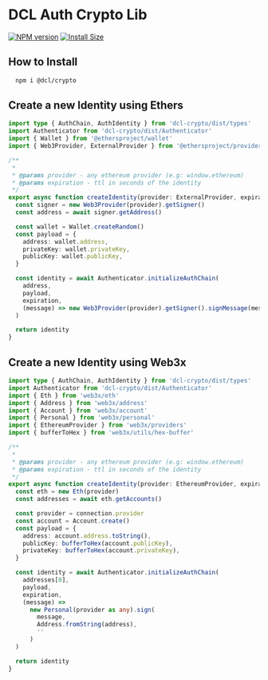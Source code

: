 # DCL Auth Crypto Lib

[![NPM version](https://badge.fury.io/js/dcl-crypto.svg)](https://npmjs.org/package/dcl-crypto@latest)
[![Install Size](https://packagephobia.now.sh/badge?p=dcl-crypto@latest)](https://packagephobia.now.sh/result?p=dcl-crypto@latest)

## How to Install

```bash
  npm i @dcl/crypto
```

## Create a new Identity using Ethers

```typescript
import type { AuthChain, AuthIdentity } from 'dcl-crypto/dist/types'
import Authenticator from 'dcl-crypto/dist/Authenticator'
import { Wallet } from '@ethersproject/wallet'
import { Web3Provider, ExternalProvider } from '@ethersproject/providers'

/**
 *
 * @params provider - any ethereum provider (e.g: window.ethereum)
 * @params expiration - ttl in seconds of the identity
 */
export async function createIdentity(provider: ExternalProvider, expiration: number): Promise<AuthIdentity> {
  const signer = new Web3Provider(provider).getSigner()
  const address = await signer.getAddress()

  const wallet = Wallet.createRandom()
  const payload = {
    address: wallet.address,
    privateKey: wallet.privateKey,
    publicKey: wallet.publicKey,
  }

  const identity = await Authenticator.initializeAuthChain(
    address,
    payload,
    expiration,
    (message) => new Web3Provider(provider).getSigner().signMessage(message)
  )

  return identity
}
```

## Create a new Identity using Web3x

```typescript
import type { AuthChain, AuthIdentity } from 'dcl-crypto/dist/types'
import Authenticator from 'dcl-crypto/dist/Authenticator'
import { Eth } from 'web3x/eth'
import { Address } from 'web3x/address'
import { Account } from 'web3x/account'
import { Personal } from 'web3x/personal'
import { EthereumProvider } from 'web3x/providers'
import { bufferToHex } from 'web3x/utils/hex-buffer'

/**
 *
 * @params provider - any ethereum provider (e.g: window.ethereum)
 * @params expiration - ttl in seconds of the identity
 */
export async function createIdentity(provider: EthereumProvider, expiration: number): Promise<AuthIdentity> {
  const eth = new Eth(provider)
  const addresses = await eth.getAccounts()

  const provider = connection.provider
  const account = Account.create()
  const payload = {
    address: account.address.toString(),
    publicKey: bufferToHex(account.publicKey),
    privateKey: bufferToHex(account.privateKey),
  }

  const identity = await Authenticator.initializeAuthChain(
    addresses[0],
    payload,
    expiration,
    (message) =>
      new Personal(provider as any).sign(
        message,
        Address.fromString(address),
        ''
      )
  )

  return identity
}
```
